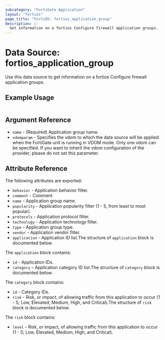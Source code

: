 ```yaml
---
subcategory: "FortiGate Application"
layout: "fortios"
page_title: "FortiOS: fortios_application_group"
description: |-
  Get information on a fortios Configure firewall application groups.
---
```


# Data Source: fortios_application_group
Use this data source to get information on a fortios Configure firewall application groups.


## Example Usage

```hcl

```

## Argument Reference

* `name` - (Required) Application group name.
* `vdomparam` - Specifies the vdom to which the data source will be applied when the FortiGate unit is running in VDOM mode. Only one vdom can be specified. If you want to inherit the vdom configuration of the provider, please do not set this parameter.

## Attribute Reference

The following attributes are exported:

* `behavior` - Application behavior filter.
* `comment` - Comment
* `name` - Application group name.
* `popularity` - Application popularity filter (1 - 5, from least to most popular).
* `protocols` - Application protocol filter.
* `technology` - Application technology filter.
* `type` - Application group type.
* `vendor` - Application vendor filter.
* `application` - Application ID list.The structure of `application` block is documented below.

The `application` block contains:

* `id` - Application IDs.
* `category` - Application category ID list.The structure of `category` block is documented below.

The `category` block contains:

* `id` - Category IDs.
* `risk` - Risk, or impact, of allowing traffic from this application to occur (1 - 5; Low, Elevated, Medium, High, and Critical).The structure of `risk` block is documented below.

The `risk` block contains:

* `level` - Risk, or impact, of allowing traffic from this application to occur (1 - 5; Low, Elevated, Medium, High, and Critical).
